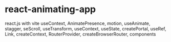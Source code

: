 # react-animating-app
react.js with vite useContext, AnimatePresence, motion, useAnimate, stagger, seScroll, useTransform, useContext, useState, createPortal, useRef, Link, createContext, RouterProvider, createBrowserRouter, components
